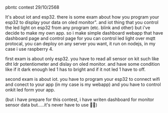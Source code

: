 pbntc contest 29/10/2568

It's about iot and esp32.
there is some exam about how you program your esp32 to display your data on oled monitor".
and iot thing that you control the led light on esp32 from any program (etc. blink and other) but i've decide to make my own app.
so i make simple dashboard webapp that have dashboard page and control page for you can control led light over mqtt protocal,
you can deploy on any server you want, it run on nodejs, in my case i use raspberry 4.

first exam is about only esp32.
you have to read all sensor on kit such like dht ldr potentiometer and dislay on oled monitor.
and have some condition like if it dark enough led 1 has to bright and if it not led 1 have to off.

second exam is about iot.
you have to program your esp32 to connect wifi and conect to your app (in my case is my webapp) and you have to control
onkit led form your app.

(but i have prepare for this contest, i have writen dashboard for monitor sensor data but.....it's never have to use 🥲🥲)
